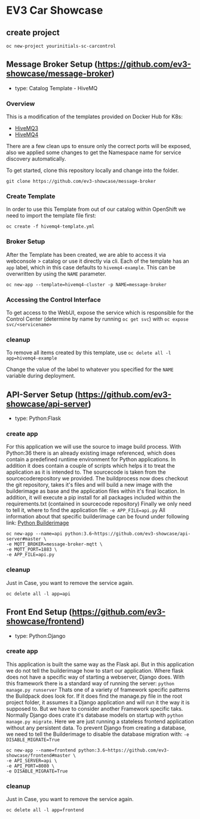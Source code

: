 # EV3 Car Showcase

## create project 
```
oc new-project yourinitials-sc-carcontrol
```

## Message Broker Setup (https://github.com/ev3-showcase/message-broker)
- type: Catalog Template - HiveMQ

### Overview

This is a modification of the templates provided on Docker Hub for K8s:

* [HiveMQ3](https://hub.docker.com/r/hivemq/hivemq3/)
* [HiveMQ4](https://hub.docker.com/r/hivemq/hivemq4/)

There are a few clean ups to ensure only the correct ports will be exposed, also we
applied some changes to get the Namespace name for service discovery automatically.

To get started, clone this repository locally and change into the folder.
```
git clone https://github.com/ev3-showcase/message-broker
```

### Create Template

In order to use this Template from out of our catalog within OpenShift we need to import the template file first:
```
oc create -f hivemq4-template.yml
```

### Broker Setup

After the Template has been created, we are able to access it via webconsole > catalog or use it directly via cli.
Each of the template has an `app` label, which in this case defaults to `hivemq4-example`. This can be overwritten by using the `NAME` parameter.
```
oc new-app --template=hivemq4-cluster -p NAME=message-broker
```

### Accessing the Control Interface
To get access to the WebUI, expose the service which is responsible for the Control Center (determine by name by running `oc get svc`) with `oc expose svc/<servicename>`

### cleanup
To remove all items created by this template, use
`oc delete all -l app=hivemq4-example`

Change the value of the label to whatever you specified for the `NAME` variable during deployment.


## API-Server Setup (https://github.com/ev3-showcase/api-server)
- type: Python:Flask

### create app
For this application we will use the source to image build process. With Python:36 there is an already existing image referenced, which does contain a predefined runtime environment for Python applications.
In addition it does contain a couple of scripts which helps it to treat the application as it is intended to. The sourcecode is taken from the sourcecoderepository we provided.
The buildprocess now does checkout the git repository, takes it's files and will build a new image with the builderimage as base and the application files within it's final location. In addition, it will execute a pip install for all packages included within the requirements.txt (contained in sourcecode repository)
Finally we only need to tell it, where to find the application file: `-e APP_FILE=api.py`
All information about that specific builderimage can be found under following link: [Python Builderimage](https://github.com/sclorg/s2i-python-container/blob/master/3.6/README.md)
```
oc new-app --name=api python:3.6~https://github.com/ev3-showcase/api-server#master \
-e MQTT_BROKER=message-broker-mqtt \
-e MQTT_PORT=1883 \
-e APP_FILE=api.py
```

### cleanup
Just in Case, you want to remove the service again.
```
oc delete all -l app=api
```

## Front End Setup (https://github.com/ev3-showcase/frontend)
- type: Python:Django

### create app
This application is built the same way as the Flask api. But in this application we do not tell the builderimage how to start our application. 
Where flask does not have a specific way of starting a webserver, Django does. With this framework there is a standard way of running the server: `python manage.py runserver`
Thats one of a variety of framework specific patterns the Buildpack does look for. If it does find the manage.py file in the root project folder, it assumes it a Django application and will run it the way it is supposed to.
But we have to consider another Framework specific taks. Normally Django does crate it's database models on startup with `python manage.py migrate`. Here we are just running a stateless frontend application without any persistent data.
To prevent Django from creating a database, we need to tell the Builderimage to disable the database migration with: `-e DISABLE_MIGRATE=True`

```
oc new-app --name=frontend python:3.6~https://github.com/ev3-showcase/frontend#master \
-e API_SERVER=api \
-e API_PORT=8080 \
-e DISABLE_MIGRATE=True
```

### cleanup
Just in Case, you want to remove the service again.
```
oc delete all -l app=frontend
```

